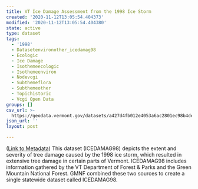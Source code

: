 ```yaml
---
title: VT Ice Damage Assessment from the 1998 Ice Storm
created: '2020-11-12T13:05:54.404373'
modified: '2020-11-12T13:05:54.404380'
state: active
type: dataset
tags:
  - '1998'
  - Datasetenvironother_icedamag98
  - Ecologic
  - Ice Damage
  - Isothemeecologic
  - Isothemeenviron
  - Nodevcgi
  - Subthemeflora
  - Subthemeother
  - Topichistoric
  - Vcgi Open Data
groups: []
csv_url: >-
  https://geodata.vermont.gov/datasets/a427d4fb012e4053a6ac2801ec98b4de_23.csv?outSR=%7B%22latestWkid%22%3A32145%2C%22wkid%22%3A32145%7D
json_url: ''
layout: post

---
```

(<a href='http://maps.vcgi.vermont.gov/gisdata/metadata/EnvironOther_ICEDAMAG98.htm' target='_blank'>Link to Metadata</a>) This dataset (ICEDAMAG98) depicts the extent and severity of tree damage caused by the 1998 ice storm, which resulted in extensive tree damage in certain parts of Vermont. ICEDAMAG98 includes information gathered by the VT Department of Forest & Parks and the Green Mountain National Forest. GMNF combined these two sources to create a single statewide dataset called ICEDAMAG98.
